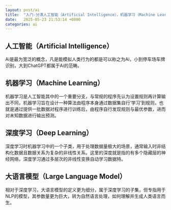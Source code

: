 ```yaml
---
layout: post/ai
title:  "入门-分清人工智能（Artificial Intelligence），机器学习（Machine Learning），深度学习（Deep Learning）与大语言模型（Large Language Model）"
date:   2025-05-23 21:53:14 +0800
categories: ai
---
```


## 人工智能（Artificial Intelligence）
Ai是最为宽泛的概念，凡是能模拟人类行为的都是可以称之为Ai，小到停车场车牌识别，大到ChatGPT都属于Ai的范畴。

## 机器学习（Machine Learning）
机器学习是人工智能其中的一个重要分支，与常规的程序先认为设置规则再计算输出不同，机器学习旨在设计一种算法由程序本身通过数据集自行‘学习’到规则，也就是通过提供一批数据对程序进行训练后，由程序自行发现规则与最优参数，进而对未知数据进行输出预测。

## 深度学习（Deep Learning）
深度学习时机器学习中的一个子类，用于处理数据量极大的场景，通常输入时非结构化数据且数据关系为复杂的非线性关系。这里的深度就是指的有多个隐藏层的神经网络，深度学习通过多层次的非线性变换自动学习数据特。

## 大语言模型（Large Language Model）
相对于深度学习，大语言模型的定义更为细分，属于深度学习的子集，但专指用于NLP的模型，其参数量更为巨大，转为自然语言处理，如何理解并生成人类语言而生。
